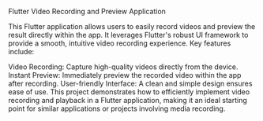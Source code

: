 Flutter Video Recording and Preview Application

This Flutter application allows users to easily record videos and preview the result directly within the app. It leverages Flutter's robust UI framework to provide a smooth, intuitive video recording experience. Key features include:

Video Recording: Capture high-quality videos directly from the device.
Instant Preview: Immediately preview the recorded video within the app after recording.
User-friendly Interface: A clean and simple design ensures ease of use.
This project demonstrates how to efficiently implement video recording and playback in a Flutter application, making it an ideal starting point for similar applications or projects involving media recording.
